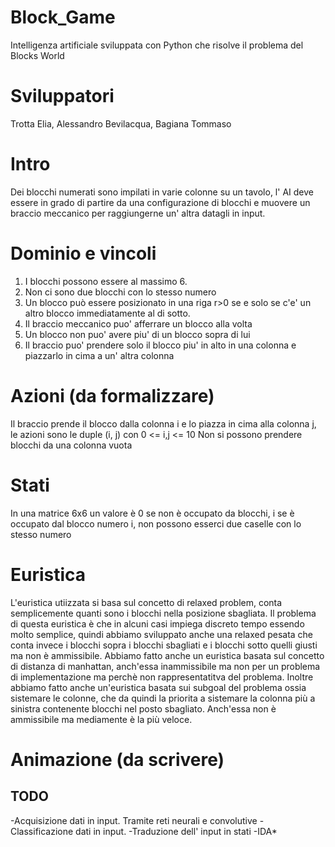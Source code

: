 # Block_Game
Intelligenza artificiale sviluppata con Python che risolve il problema del Blocks World

# Sviluppatori
Trotta Elia, Alessandro Bevilacqua, Bagiana Tommaso

# Intro
Dei blocchi numerati sono impilati in varie colonne su un tavolo,
l' AI deve essere in grado di partire da una configurazione di blocchi e muovere un braccio meccanico per raggiungerne un' altra datagli in input.

# Dominio e vincoli
1. I blocchi possono essere al massimo 6.
2. Non ci sono due blocchi con lo stesso numero
3. Un blocco può essere posizionato in una riga r>0 se e solo se c'e' un altro blocco immediatamente al di sotto.
4. Il braccio meccanico puo' afferrare un blocco alla volta
5. Un blocco non puo' avere piu' di un blocco sopra di lui
6. Il braccio puo' prendere solo il blocco piu' in alto in una colonna e piazzarlo in cima a un' altra colonna

# Azioni (da formalizzare)
Il braccio prende il blocco dalla colonna i e lo piazza in cima alla colonna j, le azioni sono le duple (i, j) con 0 <= i,j <= 10
Non si possono prendere blocchi da una colonna vuota

# Stati
In una matrice 6x6 un valore è 0 se non è occupato da blocchi, i se è occupato dal blocco numero i, non possono esserci due caselle con lo stesso numero

# Euristica
L'euristica utiizzata si basa sul concetto di relaxed problem, conta semplicemente quanti sono i blocchi nella posizione sbagliata.
Il problema di questa euristica è che in alcuni casi impiega discreto tempo essendo molto semplice, quindi abbiamo sviluppato anche una relaxed pesata che conta invece i blocchi sopra i blocchi sbagliati e i blocchi sotto quelli giusti ma non è ammissibile.
Abbiamo fatto anche un euristica basata sul concetto di distanza di manhattan, anch'essa inammissibile ma non per un problema di implementazione ma perchè non rappresentatitva del problema.
Inoltre abbiamo fatto anche un'euristica basata sui subgoal del problema ossia sistemare le colonne, che da quindi la priorita a sistemare la colonna più a sinistra contenente blocchi nel posto sbagliato. Anch'essa non è ammissibile ma mediamente è la più veloce.

# Animazione (da scrivere)

## TODO
-Acquisizione dati in input. Tramite reti neurali e convolutive
-Classificazione dati in input.
-Traduzione dell' input in stati
-IDA*
